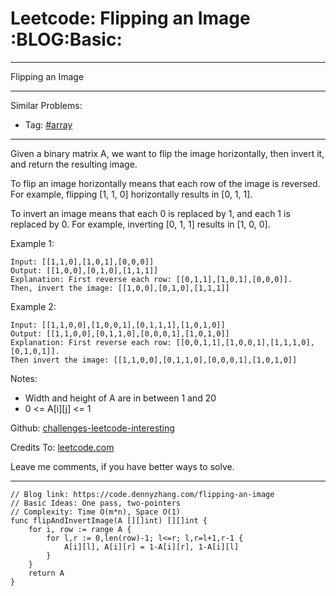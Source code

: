 # Leetcode: Flipping an Image     :BLOG:Basic:


---

Flipping an Image  

---

Similar Problems:  
-   Tag: [#array](https://code.dennyzhang.com/tag/array)

---

Given a binary matrix A, we want to flip the image horizontally, then invert it, and return the resulting image.  

To flip an image horizontally means that each row of the image is reversed.  For example, flipping [1, 1, 0] horizontally results in [0, 1, 1].  

To invert an image means that each 0 is replaced by 1, and each 1 is replaced by 0. For example, inverting [0, 1, 1] results in [1, 0, 0].  

Example 1:  

    Input: [[1,1,0],[1,0,1],[0,0,0]]
    Output: [[1,0,0],[0,1,0],[1,1,1]]
    Explanation: First reverse each row: [[0,1,1],[1,0,1],[0,0,0]].
    Then, invert the image: [[1,0,0],[0,1,0],[1,1,1]]

Example 2:  

    Input: [[1,1,0,0],[1,0,0,1],[0,1,1,1],[1,0,1,0]]
    Output: [[1,1,0,0],[0,1,1,0],[0,0,0,1],[1,0,1,0]]
    Explanation: First reverse each row: [[0,0,1,1],[1,0,0,1],[1,1,1,0],[0,1,0,1]].
    Then invert the image: [[1,1,0,0],[0,1,1,0],[0,0,0,1],[1,0,1,0]]

Notes:  

-   Width and height of A are in between 1 and 20
-   0 <= A[i][j] <= 1

Github: [challenges-leetcode-interesting](https://github.com/DennyZhang/challenges-leetcode-interesting/tree/master/flipping-an-image)  

Credits To: [leetcode.com](https://leetcode.com/problems/flipping-an-image/description/)  

Leave me comments, if you have better ways to solve.  

---

    // Blog link: https://code.dennyzhang.com/flipping-an-image
    // Basic Ideas: One pass, two-pointers
    // Complexity: Time O(m*n), Space O(1)
    func flipAndInvertImage(A [][]int) [][]int {
        for i, row := range A {
            for l,r := 0,len(row)-1; l<=r; l,r=l+1,r-1 {
                A[i][l], A[i][r] = 1-A[i][r], 1-A[i][l]
            }
        }
        return A
    }